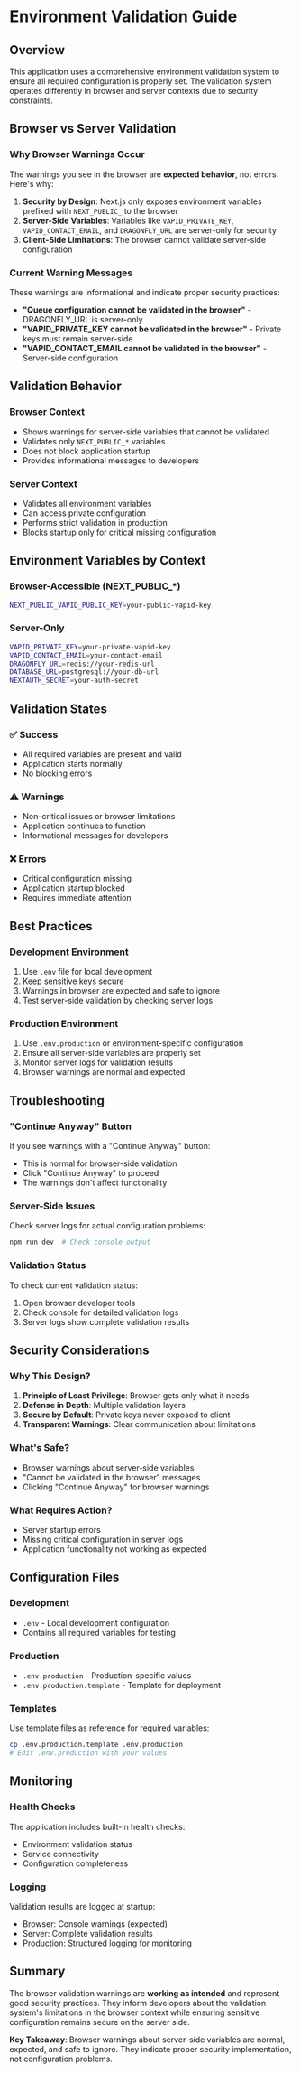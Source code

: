 # Environment Validation Guide

## Overview

This application uses a comprehensive environment validation system to ensure all required configuration is properly set. The validation system operates differently in browser and server contexts due to security constraints.

## Browser vs Server Validation

### Why Browser Warnings Occur

The warnings you see in the browser are **expected behavior**, not errors. Here's why:

1. **Security by Design**: Next.js only exposes environment variables prefixed with `NEXT_PUBLIC_` to the browser
2. **Server-Side Variables**: Variables like `VAPID_PRIVATE_KEY`, `VAPID_CONTACT_EMAIL`, and `DRAGONFLY_URL` are server-only for security
3. **Client-Side Limitations**: The browser cannot validate server-side configuration

### Current Warning Messages

These warnings are informational and indicate proper security practices:

- **"Queue configuration cannot be validated in the browser"** - DRAGONFLY_URL is server-only
- **"VAPID_PRIVATE_KEY cannot be validated in the browser"** - Private keys must remain server-side
- **"VAPID_CONTACT_EMAIL cannot be validated in the browser"** - Server-side configuration

## Validation Behavior

### Browser Context
- Shows warnings for server-side variables that cannot be validated
- Validates only `NEXT_PUBLIC_*` variables
- Does not block application startup
- Provides informational messages to developers

### Server Context
- Validates all environment variables
- Can access private configuration
- Performs strict validation in production
- Blocks startup only for critical missing configuration

## Environment Variables by Context

### Browser-Accessible (NEXT_PUBLIC_*)
```bash
NEXT_PUBLIC_VAPID_PUBLIC_KEY=your-public-vapid-key
```

### Server-Only
```bash
VAPID_PRIVATE_KEY=your-private-vapid-key
VAPID_CONTACT_EMAIL=your-contact-email
DRAGONFLY_URL=redis://your-redis-url
DATABASE_URL=postgresql://your-db-url
NEXTAUTH_SECRET=your-auth-secret
```

## Validation States

### ✅ Success
- All required variables are present and valid
- Application starts normally
- No blocking errors

### ⚠️ Warnings
- Non-critical issues or browser limitations
- Application continues to function
- Informational messages for developers

### ❌ Errors
- Critical configuration missing
- Application startup blocked
- Requires immediate attention

## Best Practices

### Development Environment
1. Use `.env` file for local development
2. Keep sensitive keys secure
3. Warnings in browser are expected and safe to ignore
4. Test server-side validation by checking server logs

### Production Environment
1. Use `.env.production` or environment-specific configuration
2. Ensure all server-side variables are properly set
3. Monitor server logs for validation results
4. Browser warnings are normal and expected

## Troubleshooting

### "Continue Anyway" Button
If you see warnings with a "Continue Anyway" button:
- This is normal for browser-side validation
- Click "Continue Anyway" to proceed
- The warnings don't affect functionality

### Server-Side Issues
Check server logs for actual configuration problems:
```bash
npm run dev  # Check console output
```

### Validation Status
To check current validation status:
1. Open browser developer tools
2. Check console for detailed validation logs
3. Server logs show complete validation results

## Security Considerations

### Why This Design?
1. **Principle of Least Privilege**: Browser gets only what it needs
2. **Defense in Depth**: Multiple validation layers
3. **Secure by Default**: Private keys never exposed to client
4. **Transparent Warnings**: Clear communication about limitations

### What's Safe?
- Browser warnings about server-side variables
- "Cannot be validated in the browser" messages
- Clicking "Continue Anyway" for browser warnings

### What Requires Action?
- Server startup errors
- Missing critical configuration in server logs
- Application functionality not working as expected

## Configuration Files

### Development
- `.env` - Local development configuration
- Contains all required variables for testing

### Production
- `.env.production` - Production-specific values
- `.env.production.template` - Template for deployment

### Templates
Use template files as reference for required variables:
```bash
cp .env.production.template .env.production
# Edit .env.production with your values
```

## Monitoring

### Health Checks
The application includes built-in health checks:
- Environment validation status
- Service connectivity
- Configuration completeness

### Logging
Validation results are logged at startup:
- Browser: Console warnings (expected)
- Server: Complete validation results
- Production: Structured logging for monitoring

## Summary

The browser validation warnings are **working as intended** and represent good security practices. They inform developers about the validation system's limitations in the browser context while ensuring sensitive configuration remains secure on the server side.

**Key Takeaway**: Browser warnings about server-side variables are normal, expected, and safe to ignore. They indicate proper security implementation, not configuration problems.